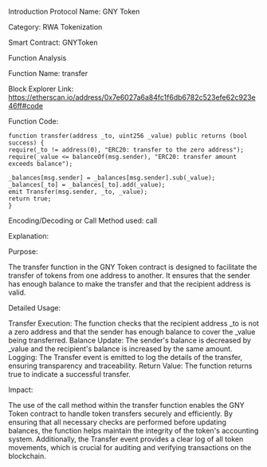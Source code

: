 Introduction
Protocol Name: GNY Token

Category: RWA Tokenization

Smart Contract: GNYToken

Function Analysis

Function Name: transfer

Block Explorer Link: https://etherscan.io/address/0x7e6027a6a84fc1f6db6782c523efe62c923e46ff#code

Function Code:


    function transfer(address _to, uint256 _value) public returns (bool success) {
    require(_to != address(0), "ERC20: transfer to the zero address");
    require(_value <= balanceOf(msg.sender), "ERC20: transfer amount exceeds balance");
    
    _balances[msg.sender] = _balances[msg.sender].sub(_value);
    _balances[_to] = _balances[_to].add(_value);
    emit Transfer(msg.sender, _to, _value);
    return true;
    }
    
Encoding/Decoding or Call Method used: call

Explanation:  

Purpose:

The transfer function in the GNY Token contract is designed to facilitate the transfer of tokens from one address to another. It ensures that the sender has enough balance to make the transfer and that the recipient address is valid.

Detailed Usage:

Transfer Execution: The function checks that the recipient address _to is not a zero address and that the sender has enough balance to cover the _value being transferred.
Balance Update: The sender's balance is decreased by _value and the recipient's balance is increased by the same amount.
Logging: The Transfer event is emitted to log the details of the transfer, ensuring transparency and traceability.
Return Value: The function returns true to indicate a successful transfer.

Impact:

The use of the call method within the transfer function enables the GNY Token contract to handle token transfers securely and efficiently. By ensuring that all necessary checks are performed before updating balances, the function helps maintain the integrity of the token's accounting system. Additionally, the Transfer event provides a clear log of all token movements, which is crucial for auditing and verifying transactions on the blockchain.
